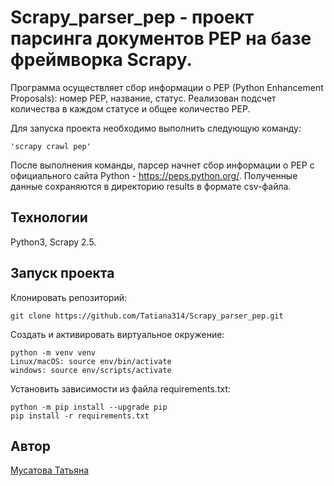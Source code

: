 # Scrapy_parser_pep - проект парсинга документов PEP на базе фреймворка Scrapy.

Программа осуществляет сбор информации о PEP (Python Enhancement Proposals): номер РЕР, название, статус. Реализован подсчет количества в каждом статусе и общее количество PEP.

Для запуска проекта необходимо выполнить следующую команду:
```
'scrapy crawl pep'
```
После выполнения команды, парсер начнет сбор информации о PEP с официального сайта Python - https://peps.python.org/. Полученные данные сохраняются в директорию results в формате csv-файла.

## Технологии
Python3, Scrapy 2.5. 

## Запуск проекта
Клонировать репозиторий:
```
git clone https://github.com/Tatiana314/Scrapy_parser_pep.git
```
Создать и активировать виртуальное окружение:
```
python -m venv venv
Linux/macOS: source env/bin/activate
windows: source env/scripts/activate
```
Установить зависимости из файла requirements.txt:
```
python -m pip install --upgrade pip
pip install -r requirements.txt
```

## Автор
[Мусатова Татьяна](https://github.com/Tatiana314)
